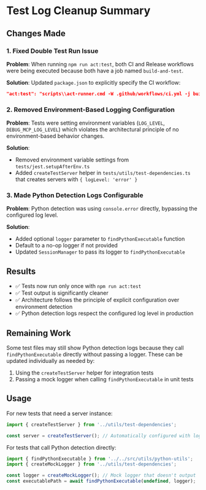 # Test Log Cleanup Summary

## Changes Made

### 1. Fixed Double Test Run Issue
**Problem**: When running `npm run act:test`, both CI and Release workflows were being executed because both have a job named `build-and-test`.

**Solution**: Updated `package.json` to explicitly specify the CI workflow:
```json
"act:test": "scripts\\act-runner.cmd -W .github/workflows/ci.yml -j build-and-test --matrix os:ubuntu-latest"
```

### 2. Removed Environment-Based Logging Configuration
**Problem**: Tests were setting environment variables (`LOG_LEVEL`, `DEBUG_MCP_LOG_LEVEL`) which violates the architectural principle of no environment-based behavior changes.

**Solution**: 
- Removed environment variable settings from `tests/jest.setupAfterEnv.ts`
- Added `createTestServer` helper in `tests/utils/test-dependencies.ts` that creates servers with `{ logLevel: 'error' }`

### 3. Made Python Detection Logs Configurable
**Problem**: Python detection was using `console.error` directly, bypassing the configured log level.

**Solution**:
- Added optional `logger` parameter to `findPythonExecutable` function
- Default to a no-op logger if not provided
- Updated `SessionManager` to pass its logger to `findPythonExecutable`

## Results

- ✅ Tests now run only once with `npm run act:test`
- ✅ Test output is significantly cleaner
- ✅ Architecture follows the principle of explicit configuration over environment detection
- ✅ Python detection logs respect the configured log level in production

## Remaining Work

Some test files may still show Python detection logs because they call `findPythonExecutable` directly without passing a logger. These can be updated individually as needed by:

1. Using the `createTestServer` helper for integration tests
2. Passing a mock logger when calling `findPythonExecutable` in unit tests

## Usage

For new tests that need a server instance:
```typescript
import { createTestServer } from '../utils/test-dependencies';

const server = createTestServer(); // Automatically configured with logLevel: 'error'
```

For tests that call Python detection directly:
```typescript
import { findPythonExecutable } from '../../src/utils/python-utils';
import { createMockLogger } from '../utils/test-dependencies';

const logger = createMockLogger(); // Mock logger that doesn't output
const executablePath = await findPythonExecutable(undefined, logger);
